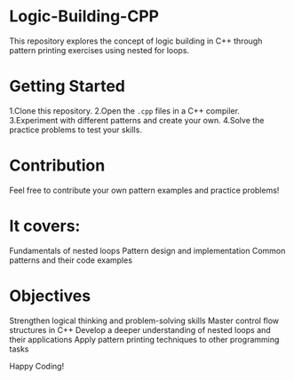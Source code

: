 # Logic-Building-CPP
This repository explores the concept of logic building in C++ through pattern printing exercises using nested for loops.

# Getting Started
1.Clone this repository.
2.Open the `.cpp` files in a C++ compiler.
3.Experiment with different patterns and create your own.
4.Solve the practice problems to test your skills.
# Contribution
Feel free to contribute your own pattern examples and practice problems!

 # It covers:
Fundamentals of nested loops
Pattern design and implementation
Common patterns and their code examples

# Objectives
Strengthen logical thinking and problem-solving skills
Master control flow structures in C++
Develop a deeper understanding of nested loops and their applications
Apply pattern printing techniques to other programming tasks

Happy Coding!


